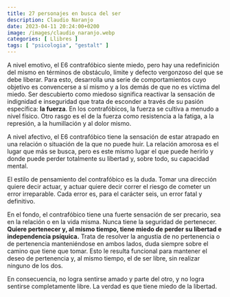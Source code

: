 ```yaml
---
title: 27 personajes en busca del ser
description: Claudio Naranjo
date: 2023-04-11 20:24:00+0200
image: /images/claudio_naranjo.webp
categories: [ Llibres ]
tags: [ "psicologia", "gestalt" ]
---
```


A nivel emotivo, el E6 contrafóbico siente miedo, pero hay una redefinición del mismo en términos de obstáculo, límite y defec­to vergonzoso del que se debe liberar. Para esto, desarrolla una serie de comportamientos cuyo objetivo es convencerse a sí mismo y a los demás de que no es víctima del miedo. Ser descubierto como miedoso significa reactivar la sensación de indigni­dad e inseguridad que trata de esconder a través de su pasión específica: **la fuerza**. En los contrafóbicos, la fuerza se cultiva a menudo a nivel físico. Otro rasgo es el de la fuerza como resistencia a la fatiga, a la represión, a la humillación y al dolor mismo.

A nivel afectivo, el E6 contrafóbico tiene la sensación de estar atrapado en una relación o situación de la que no puede huir. La relación amorosa es el lugar que más se busca, pero es este mismo lugar el que puede herirlo y donde puede perder totalmente su libertad y, sobre todo, su capacidad mental.

El estilo de pensamiento del contrafóbico es la duda. Tomar una dirección quiere decir actuar, y actuar quiere decir correr el riesgo de cometer un error irreparable. Cada error es, para el carácter seis, un error fatal y definitivo.

En el fondo, el contrafóbico tiene una fuerte sensación de ser precario, sea en la relación o en la vida misma. Nunca tiene la seguridad de pertenecer. **Quiere pertenecer y, al mismo tiempo, tiene miedo de perder su libertad e independencia psíquica.** Trata de resolver la angustia de no pertenencia o de pertenencia manteniéndose en ambos lados, duda siempre sobre el camino que tiene que tomar. Esto le resulta funcional para mantener el deseo de pertenencia y, al mismo tiempo, el de ser libre, sin realizar ninguno de los dos.

En consecuencia, no logra sentirse amado y parte del otro, y no logra sentirse completamente libre. La verdad es que tiene miedo de la libertad.
